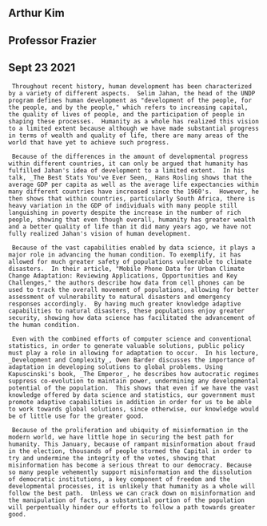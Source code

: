 ## Arthur Kim
## Professor Frazier
## Sept 23 2021

     Throughout recent history, human development has been characterized by a variety of different aspects.  Selim Jahan, the head of the UNDP program defines human development as "development of the people, for the people, and by the people," which refers to increasing capital, the quality of lives of people, and the participation of people in shaping these processes.  Humanity as a whole has realized this vision to a limited extent because although we have made substantial progress in terms of wealth and quality of life, there are many areas of the world that have yet to achieve such progress.
     
     Because of the differences in the amount of developmental progress within different countries, it can only be argued that humanity has fulfilled Jahan's idea of development to a limited extent.  In his talk, _The Best Stats You've Ever Seen,_ Hans Rosling shows that the average GDP per capita as well as the average life expectancies within many different countries have increased since the 1960's.  However, he then shows that within countries, particularly South Africa, there is heavy variation in the GDP of individuals with many people still languishing in poverty despite the increase in the number of rich people, showing that even though overall, humanity has greater wealth and a better quality of life than it did many years ago, we have not fully realized Jahan's vision of human development. 
     
     Because of the vast capabilities enabled by data science, it plays a major role in advancing the human condition. To exemplify, it has allowed for much greater safety of populations vulnerable to climate disasters.  In their article, "Mobile Phone Data for Urban Climate Change Adaptation: Reviewing Applications, Opportunities and Key Challenges," the authors describe how data from cell phones can be used to track the overall movement of populations, allowing for better assessment of vulnerability to natural disasters and emergency responses accordingly.  By having much greater knowledge adaptive capabilities to natural disasters, these populations enjoy greater security, showing how data science has facilitated the advancement of the human condition.
     
     Even with the combined efforts of computer science and conventional statistics, in order to generate valuable solutions, public policy must play a role in allowing for adaptation to occur.  In his lecture, _Development and Complexity_, Owen Barder discusses the importance of adaptation in developing solutions to global problems. Using Kapuscinski's book, _The Emperor_, he describes how autocratic regimes suppress co-evolution to maintain power, undermining any developmental potential of the population.  This shows that even if we have the vast knowledge offered by data science and statistics, our government must promote adaptive capabilities in addition in order for us to be able to work towards global solutions, since otherwise, our knowledge would be of little use for the greater good.  
     
     Because of the proliferation and ubiquity of misinformation in the modern world, we have little hope in securing the best path for humanity. This January, because of rampant misinformation about fraud in the election, thousands of people stormed the Capital in order to try and undermine the integrity of the votes, showing that misinformation has become a serious threat to our democracy. Because so many people vehemently support misinformation and the dissolution of democratic institutions, a key component of freedom and the developmental processes, it is unlikely that humanity as a whole will follow the best path.  Unless we can crack down on misinformation and the manipulation of facts, a substantial portion of the population will perpentually hinder our efforts to follow a path towards greater good. 

